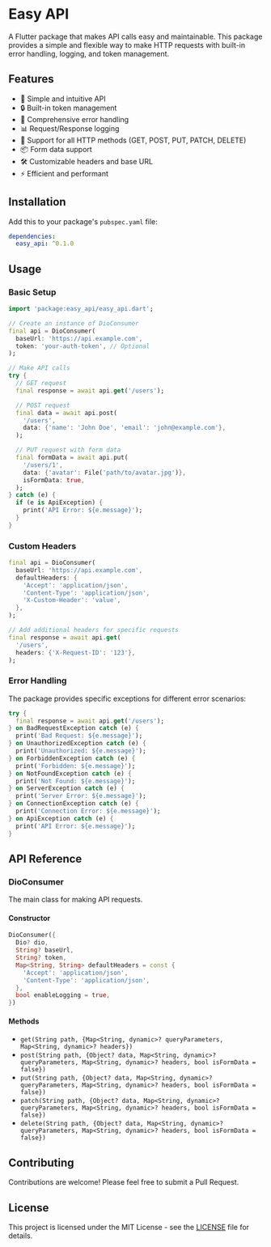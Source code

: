 <!--
This README describes the package. If you publish this package to pub.dev,
this README's contents appear on the landing page for your package.

For information about how to write a good package README, see the guide for
[writing package pages](https://dart.dev/tools/pub/writing-package-pages).

For general information about developing packages, see the Dart guide for
[creating packages](https://dart.dev/guides/libraries/create-packages)
and the Flutter guide for
[developing packages and plugins](https://flutter.dev/to/develop-packages).
-->

# Easy API

A Flutter package that makes API calls easy and maintainable. This package provides a simple and flexible way to make HTTP requests with built-in error handling, logging, and token management.

## Features

- 🚀 Simple and intuitive API
- 🔒 Built-in token management
- 📝 Comprehensive error handling
- 📊 Request/Response logging
- 🔄 Support for all HTTP methods (GET, POST, PUT, PATCH, DELETE)
- 📦 Form data support
- 🛠️ Customizable headers and base URL
- ⚡ Efficient and performant

## Installation

Add this to your package's `pubspec.yaml` file:

```yaml
dependencies:
  easy_api: ^0.1.0
```

## Usage

### Basic Setup

```dart
import 'package:easy_api/easy_api.dart';

// Create an instance of DioConsumer
final api = DioConsumer(
  baseUrl: 'https://api.example.com',
  token: 'your-auth-token', // Optional
);

// Make API calls
try {
  // GET request
  final response = await api.get('/users');

  // POST request
  final data = await api.post(
    '/users',
    data: {'name': 'John Doe', 'email': 'john@example.com'},
  );

  // PUT request with form data
  final formData = await api.put(
    '/users/1',
    data: {'avatar': File('path/to/avatar.jpg')},
    isFormData: true,
  );
} catch (e) {
  if (e is ApiException) {
    print('API Error: ${e.message}');
  }
}
```

### Custom Headers

```dart
final api = DioConsumer(
  baseUrl: 'https://api.example.com',
  defaultHeaders: {
    'Accept': 'application/json',
    'Content-Type': 'application/json',
    'X-Custom-Header': 'value',
  },
);

// Add additional headers for specific requests
final response = await api.get(
  '/users',
  headers: {'X-Request-ID': '123'},
);
```

### Error Handling

The package provides specific exceptions for different error scenarios:

```dart
try {
  final response = await api.get('/users');
} on BadRequestException catch (e) {
  print('Bad Request: ${e.message}');
} on UnauthorizedException catch (e) {
  print('Unauthorized: ${e.message}');
} on ForbiddenException catch (e) {
  print('Forbidden: ${e.message}');
} on NotFoundException catch (e) {
  print('Not Found: ${e.message}');
} on ServerException catch (e) {
  print('Server Error: ${e.message}');
} on ConnectionException catch (e) {
  print('Connection Error: ${e.message}');
} on ApiException catch (e) {
  print('API Error: ${e.message}');
}
```

## API Reference

### DioConsumer

The main class for making API requests.

#### Constructor

```dart
DioConsumer({
  Dio? dio,
  String? baseUrl,
  String? token,
  Map<String, String> defaultHeaders = const {
    'Accept': 'application/json',
    'Content-Type': 'application/json',
  },
  bool enableLogging = true,
})
```

#### Methods

- `get(String path, {Map<String, dynamic>? queryParameters, Map<String, dynamic>? headers})`
- `post(String path, {Object? data, Map<String, dynamic>? queryParameters, Map<String, dynamic>? headers, bool isFormData = false})`
- `put(String path, {Object? data, Map<String, dynamic>? queryParameters, Map<String, dynamic>? headers, bool isFormData = false})`
- `patch(String path, {Object? data, Map<String, dynamic>? queryParameters, Map<String, dynamic>? headers, bool isFormData = false})`
- `delete(String path, {Object? data, Map<String, dynamic>? queryParameters, Map<String, dynamic>? headers, bool isFormData = false})`

## Contributing

Contributions are welcome! Please feel free to submit a Pull Request.

## License

This project is licensed under the MIT License - see the [LICENSE](LICENSE) file for details.
